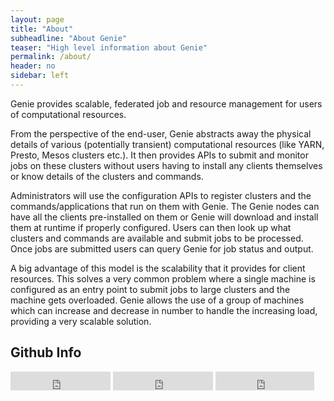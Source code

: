 ```yaml
---
layout: page
title: "About"
subheadline: "About Genie"
teaser: "High level information about Genie"
permalink: /about/
header: no
sidebar: left
---
```


Genie provides scalable, federated job and resource management for users of computational resources.

From the perspective of the end-user, Genie abstracts away the physical details of various (potentially transient) computational resources (like YARN, Presto, Mesos clusters etc.). It then provides APIs to submit and monitor jobs on these clusters without users having to install any clients themselves or know details of the clusters and commands.

Administrators will use the configuration APIs to register clusters and the commands/applications that run on them with Genie. The Genie nodes can have all the clients pre-installed on them or Genie will download and install them at runtime if properly configured. Users can then look up what clusters and commands are available and submit jobs to be processed. Once jobs are submitted users can query Genie for job status and output.

A big advantage of this model is the scalability that it provides for client resources. This solves a very common problem where a single machine is configured as an entry point to submit jobs to large clusters and the machine gets overloaded. Genie allows the use of a group of machines which can increase and decrease in number to handle the increasing load, providing a very scalable solution.

## Github Info

<iframe src="https://ghbtns.com/github-btn.html?user={{ site.github.owner_name }}&repo={{ site.github.repository_name }}&type=star&count=true&size=large" frameborder="0" scrolling="0" width="160px" height="30px"></iframe>
<iframe src="https://ghbtns.com/github-btn.html?user={{ site.github.owner_name }}&repo={{ site.github.repository_name }}&type=watch&count=true&size=large&v=2" frameborder="0" scrolling="0" width="160px" height="30px"></iframe>
<iframe src="https://ghbtns.com/github-btn.html?user={{ site.github.owner_name }}&repo={{ site.github.repository_name }}&type=fork&count=true&size=large" frameborder="0" scrolling="0" width="158px" height="30px"></iframe>

